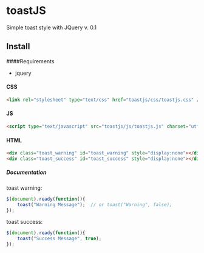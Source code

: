 # toastJS
Simple toast style with JQuery v. 0.1


## Install

####Requirements
* jquery


#### CSS
```html
<link rel="stylesheet" type="text/css" href="toastjs/css/toastjs.css" />
```
#### JS
```html
<script type="text/javascript" src="toastjs/js/toastjs.js" charset="utf-8"></script>
```

#### HTML
```html
<div class="toast_warning" id="toast_warning" style="display:none"></div>
<div class="toast_success" id="toast_success" style="display:none"></div>
```

##### Documentation

toast warning:
```javascript
$(document).ready(function(){
    toast("Warning Message");  // or toast("Warning", false);
});
```

toast success:
```javascript
$(document).ready(function(){
    toast("Success Message", true);
});
```
